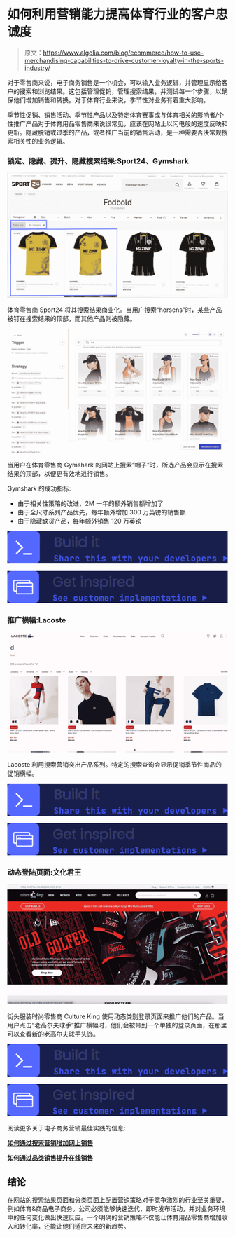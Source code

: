 # 如何利用营销能力提高体育行业的客户忠诚度

> 原文：<https://www.algolia.com/blog/ecommerce/how-to-use-merchandising-capabilities-to-drive-customer-loyalty-in-the-sports-industry/>

对于零售商来说，电子商务销售是一个机会，可以输入业务逻辑，并管理显示给客户的搜索和浏览结果。这包括管理促销，管理搜索结果，并测试每一个步骤，以确保他们增加销售和转换。对于体育行业来说，季节性对业务有着重大影响。

季节性促销、销售活动、季节性产品以及特定体育赛事或与体育相关的影响者/个性推广产品对于体育用品零售商来说很常见，应该在网站上以闪电般的速度反映和更新。隐藏脱销或过季的产品，或者推广当前的销售活动，是一种需要否决常规搜索相关性的业务逻辑。

### [](#pin-hide-boost-bury-search-results-sport24-gymshark)锁定、隐藏、提升、隐藏搜索结果:Sport24、Gymshark

![](img/c70f6bb9855f775f3aa8302301f1edfa.png)

体育零售商 Sport24 将其搜索结果商业化。当用户搜索“horsens”时，某些产品被钉在搜索结果的顶部，而其他产品则被隐藏。

![](img/ff58aba46d0fc3f648e2a45f81f8af64.png)

当用户在体育零售商 Gymshark 的网站上搜索“帽子”时，所选产品会显示在搜索结果的顶部，以便更有效地进行销售。

Gymshark 的成功指标:

*   由于相关性策略的改进，2M 一年的额外销售额增加了
*   由于全尺寸系列产品优先，每年额外增加 300 万英镑的销售额
*   由于隐藏缺货产品，每年额外销售 120 万英镑

[![](img/b04adcad6e5da1a942f94e9b1fdf9810.png)](https://www.algolia.com/doc/guides/managing-results/rules/merchandising-and-promoting/)

[![](img/714f4d70fdf0626dfe8f77dfd88813af.png)](https://www.algolia.com/search-inspiration-library/?configure%5BhitsPerPage%5D=9&indices%5BPROD_algolia_com-inspiration-library_query_suggestions%5D%5Bconfigure%5D%5BhitsPerPage%5D=6&indices%5BPROD_algolia_com-inspiration-library_query_suggestions%5D%5BrefinementList%5D%5Bpage%5D=1&indices%5BPROD_algolia_com-inspiration-library_query_suggestions%5D%5Bpage%5D=1&page=1&refinementList%5Bindustry%5D%5B0%5D=Retail&refinementList%5BbizDevTools%5D%5B0%5D=Merchandising&refinementList%5BuseCase%5D%5B0%5D=eCommerce&refinementList%5BimpactedPage%5D=&query=sports%20%26%20goods)

### [](#promotion-banners-lacoste)推广横幅:Lacoste

![](img/ff5732220dbf0b8b43960588a6472f88.png)

Lacoste 利用搜索营销突出产品系列。特定的搜索查询会显示促销季节性商品的促销横幅。

[![](img/b04adcad6e5da1a942f94e9b1fdf9810.png)](https://www.algolia.com/doc/guides/managing-results/rules/merchandising-and-promoting/how-to/add-banners/)

[![](img/714f4d70fdf0626dfe8f77dfd88813af.png)](https://www.algolia.com/search-inspiration-library/promotion-banners-search-sports-goods-retailer-desktop)

### [](#)

### [](#)

### [](#dynamic-landing-page-culture-kings)**动态登陆页面:文化君王**

![](img/a7a5abc34945d83aab637f8325c289ff.png)

街头服装时尚零售商 Culture King 使用动态类别登录页面来推广他们的产品。当用户点击“老高尔夫球手”推广横幅时，他们会被带到一个单独的登录页面，在那里可以查看新的老高尔夫球手头饰。

[![](img/b04adcad6e5da1a942f94e9b1fdf9810.png)](https://www.algolia.com/doc/guides/solutions/ecommerce/merchandising/tutorials/merchandising-category-pages/)

[![](img/714f4d70fdf0626dfe8f77dfd88813af.png)](https://www.algolia.com/search-inspiration-library/dynamic-landing-page-sports-goods-retailer)

阅读更多关于电子商务营销最佳实践的信息:

[**如何通过搜索营销增加网上销售**](https://www.algolia.com/blog/customers/how-to-increase-online-sales-with-search-merchandising/)

[**如何通过品类销售提升在线销售**](https://www.algolia.com/blog/customers/how-to-boost-online-sales-with-category-merchandising/)

## [](#conclusion)**结论**

[在网站的搜索结果页面和分类页面上配置营销策略](https://www.algolia.com/industries-and-solutions/ecommerce/digital-merchandising/)对于竞争激烈的行业至关重要，例如体育&商品电子商务。公司必须能够快速迭代，即时发布活动，并对业务环境中的任何变化做出快速反应。一个明确的营销策略不仅能让体育用品零售商增加收入和转化率，还能让他们适应未来的新趋势。